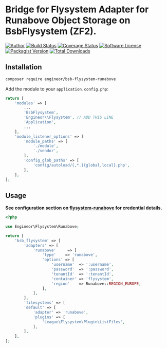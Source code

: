 # Bridge for Flysystem Adapter for Runabove Object Storage on BsbFlysystem (ZF2).

[![Author](http://img.shields.io/badge/author-@tdutrion-blue.svg?style=flat-square)](https://twitter.com/tdutrion)
[![Build Status](https://img.shields.io/travis/engineor/bsb-flysystem-runabove/master.svg?style=flat-square)](https://travis-ci.org/engineor/bsb-flysystem-runabove)
[![Coverage Status](https://coveralls.io/repos/engineor/bsb-flysystem-runabove/badge.svg?branch=master&service=github&style=flat-square)](https://coveralls.io/github/engineor/bsb-flysystem-runabove?branch=master)
[![Software License](https://img.shields.io/badge/license-MIT-brightgreen.svg?style=flat-square)](LICENSE)
[![Packagist Version](https://img.shields.io/packagist/v/engineor/bsb-flysystem-runabove.svg?style=flat-square)](https://packagist.org/packages/engineor/bsb-flysystem-runabove)
[![Total Downloads](https://img.shields.io/packagist/dt/engineor/bsb-flysystem-runabove.svg?style=flat-square)](https://packagist.org/packages/engineor/bsb-flysystem-runabove)


## Installation

```bash
composer require engineor/bsb-flysystem-runabove
```

Add the module to your `application.config.php`:

```php
return [
    'modules' => [
        ...
        'BsbFlysystem',
        'Engineor\\Flysystem', // ADD THIS LINE
        'Application',
        ...
    ],
    'module_listener_options' => [
        'module_paths' => [
            './module',
            './vendor',
        ],
        'config_glob_paths' => [
            'config/autoload/{,*.}{global,local}.php',
        ],
    ],
];
```

## Usage

**See configuration section on [flysystem-runabove](https://github.com/engineor/flysystem-runabove) for credential details.**

```php
<?php

use Engineor\Flysystem\Runabove;

return [
    'bsb_flysystem' => [
        'adapters' => [
            'runabove'     => [
                'type'    => 'runabove',
                'options' => [
                    'username'  => ':username',
                    'password'  => ':password',
                    'tenantId'  => ':tenantId',
                    'container' => 'flysystem',
                    'region'    => Runabove::REGION_EUROPE,
                ],
            ],
        ],
        'filesystems' => [
        'default' => [
            'adapter' => 'runabove',
            'plugins' => [
                'League\Flysystem\Plugin\ListFiles',
            ],
        ],
    ],
];
```
